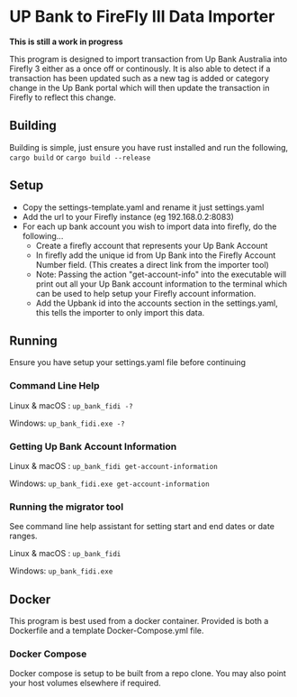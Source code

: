 # UP Bank to FireFly III Data Importer
**This is still a work in progress**

This program is designed to import transaction from Up Bank Australia into Firefly 3 either as a once off or continously. It is also able to detect if a transaction has been updated such as a new tag is added or category change in the Up Bank portal which will then update the transaction in Firefly to reflect this change. 

## Building
Building is simple, just ensure you have rust installed and run the following,
``cargo build``
or
``cargo build --release``

## Setup
- Copy the settings-template.yaml and rename it just settings.yaml
- Add the url to your Firefly instance (eg 192.168.0.2:8083)
- For each up bank account you wish to import data into firefly, do the following...
  - Create a firefly account that represents your Up Bank Account
  - In firefly add the unique id from Up Bank into the Firefly Account Number field. (This creates a direct link from the importer tool)
  - Note: Passing the action "get-account-info" into the executable will print out all your Up Bank account information to the terminal which can be used to help setup your Firefly account information.
  - Add the Upbank id into the accounts section in the settings.yaml, this tells the importer to only import this data.

## Running
Ensure you have setup your settings.yaml file before continuing
### Command Line Help
Linux & macOS : 
``up_bank_fidi -?``

Windows: ``up_bank_fidi.exe -?``

### Getting Up Bank Account Information
Linux & macOS : 
``up_bank_fidi get-account-information``

Windows: ``up_bank_fidi.exe get-account-information``

### Running the migrator tool
See command line help assistant for setting start and end dates or date ranges.

Linux & macOS : 
``up_bank_fidi``

Windows: ``up_bank_fidi.exe``

## Docker
This program is best used from a docker container. Provided is both a Dockerfile and a template Docker-Compose.yml file.

### Docker Compose
Docker compose is setup to be built from a repo clone. You may also point your host volumes elsewhere if required.